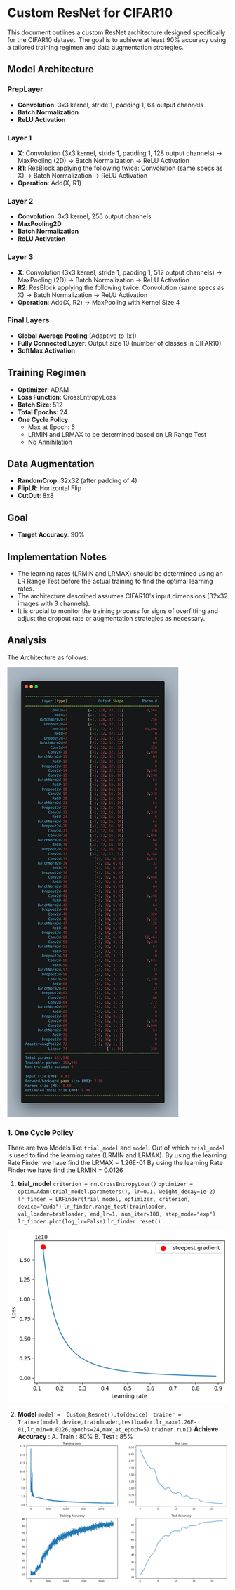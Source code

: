 
# Custom ResNet for CIFAR10

This document outlines a custom ResNet architecture designed specifically for the CIFAR10 dataset. The goal is to achieve at least 90% accuracy using a tailored training regimen and data augmentation strategies.

## Model Architecture

### PrepLayer
- **Convolution**: 3x3 kernel, stride 1, padding 1, 64 output channels
- **Batch Normalization**
- **ReLU Activation**

### Layer 1
- **X**: Convolution (3x3 kernel, stride 1, padding 1, 128 output channels) -> MaxPooling (2D) -> Batch Normalization -> ReLU Activation
- **R1**: ResBlock applying the following twice: Convolution (same specs as X) -> Batch Normalization -> ReLU Activation
- **Operation**: Add(X, R1)

### Layer 2
- **Convolution**: 3x3 kernel, 256 output channels
- **MaxPooling2D**
- **Batch Normalization**
- **ReLU Activation**

### Layer 3
- **X**: Convolution (3x3 kernel, stride 1, padding 1, 512 output channels) -> MaxPooling (2D) -> Batch Normalization -> ReLU Activation
- **R2**: ResBlock applying the following twice: Convolution (same specs as X) -> Batch Normalization -> ReLU Activation
- **Operation**: Add(X, R2) -> MaxPooling with Kernel Size 4

### Final Layers
- **Global Average Pooling** (Adaptive to 1x1)
- **Fully Connected Layer**: Output size 10 (number of classes in CIFAR10)
- **SoftMax Activation**

## Training Regimen

- **Optimizer**: ADAM
- **Loss Function**: CrossEntropyLoss
- **Batch Size**: 512
- **Total Epochs**: 24
- **One Cycle Policy**:
  - Max at Epoch: 5
  - LRMIN and LRMAX to be determined based on LR Range Test
  - No Annihilation

## Data Augmentation

- **RandomCrop**: 32x32 (after padding of 4)
- **FlipLR**: Horizontal Flip
- **CutOut**: 8x8

## Goal

- **Target Accuracy**: 90%

## Implementation Notes

- The learning rates (LRMIN and LRMAX) should be determined using an LR Range Test before the actual training to find the optimal learning rates.
- The architecture described assumes CIFAR10's input dimensions (32x32 images with 3 channels).
- It is crucial to monitor the training process for signs of overfitting and adjust the dropout rate or augmentation strategies as necessary.


## Analysis 
The Architecture as follows: 

![alt text](image-2.png)
### 1. One Cycle Policy
There are two Models like `trial_model` and `model`. Out of which `trial_model` is used to find the learning rates (LRMIN and LRMAX).
By using the learning Rate Finder we have find the LRMAX = 1.26E-01
By using the learning Rate Finder we have find the LRMIN = 0.0126

1. **trial_model**
`criterion = nn.CrossEntropyLoss()`
`optimizer = optim.Adam(trial_model.parameters(), lr=0.1, weight_decay=1e-2)`
`lr_finder = LRFinder(trial_model, optimizer, criterion, device="cuda")`
`lr_finder.range_test(trainloader, val_loader=testloader, end_lr=1, num_iter=100, step_mode="exp")`
`lr_finder.plot(log_lr=False)`
`lr_finder.reset()`

![alt text](image.png)

2. **Model**
`model =  Custom_Resnet().to(device) `
`trainer = Trainer(model,device,trainloader,testloader,lr_max=1.26E-01,lr_min=0.0126,epochs=24,max_at_epoch=5)`
`trainer.run()`
**Achieve Accuracy** : 
A. Train : 80%
B. Test : 85%
![alt text](image-1.png)
